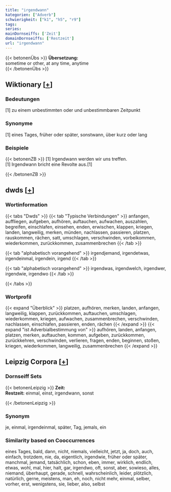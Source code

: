 ```yaml
---
title: "irgendwann"
kategorien: ["Adverb"]
schwierigkeit: ["k1", "h5", "r9"]
tags:
series:
mainDornseiffs: ['Zeit']
domainDornseiffs: ['Restzeit']
url: "irgendwann"
---
```


{{< betonenÜbs >}}
**Übersetzung:**  
sometime or other, at any time, anytime  
{{< /betonenÜbs >}}

## Wiktionary [[+](https://de.wiktionary.org/wiki/irgendwann)]

### Bedeutungen
[1] zu einem unbestimmten oder und unbestimmbaren Zeitpunkt  

### Synonyme
[1] eines Tages, früher oder später, sonstwann, über kurz oder lang  

### Beispiele
{{< betonenZB >}}
[1] Irgendwann werden wir uns treffen.  
[1] Irgendwann bricht eine Revolte aus.[1]  

{{< /betonenZB >}}


## dwds [[+](https://www.dwds.de/wb/irgendwann)]

### Wortinformation
{{< tabs "Dwds" >}}
{{< tab "Typische Verbindungen" >}}
anfangen, auffliegen, aufgeben, aufhören, auftauchen, aufwachen, auszahlen, begreifen, einschlafen, einsehen, enden, erwischen, klappen, kriegen, landen, langweilig, merken, münden, nachlassen, passieren, platzen, rauskommen, rächen, satt, umschlagen, verschwinden, vorbeikommen, wiederkommen, zurückkommen, zusammenbrechen
{{< /tab >}}

{{< tab "alphabetisch vorangehend" >}}
irgendjemand, irgendetwas, irgendeinmal, irgendein, irgend
{{< /tab >}}

{{< tab "alphabetisch vorangehend" >}}
irgendwas, irgendwelch, irgendwer, irgendwie, irgendwo
{{< /tab >}}

{{< /tabs >}}

### Wortprofil
{{< expand "Überblick" >}} platzen, aufhören, merken, landen, anfangen, langweilig, klappen, zurückkommen, auftauchen, umschlagen, wiederkommen, kriegen, aufwachen, zusammenbrechen, verschwinden, nachlassen, einschlafen, passieren, enden, rächen {{< /expand >}}
{{< expand "ist Adverbialbestimmung von" >}} aufhören, landen, anfangen, platzen, merken, auftauchen, kommen, aufgeben, zurückkommen, zurückkehren, verschwinden, verlieren, fragen, enden, beginnen, stoßen, kriegen, wiederkommen, langweilig, zusammenbrechen {{< /expand >}}

## Leipzig Corpora [[+](https://corpora.uni-leipzig.de/en/res?word=irgendwann&corpusId=deu_newscrawl-public_2018)]

### Dornseiff Sets
{{< betonenLeipzig >}}
**Zeit:**  
**Restzeit:** einmal, einst, irgendwann, sonst  

{{< /betonenLeipzig >}}

### Synonym
je, einmal, irgendeinmal, später, Tag, jemals, ein


### Similarity based on Cooccurrences
eines Tages, bald, dann, nicht, niemals, vielleicht, jetzt, ja, doch, auch, einfach, trotzdem, nie, da, eigentlich, irgendwie, früher oder später, manchmal, jemand, tatsächlich, schon, eben, immer, wirklich, endlich, etwas, wohl, mal, hier, halt, gar, irgendwo, oft, sonst, aber, sowieso, alles, niemand, überhaupt, gerade, schnell, wahrscheinlich, leider, plötzlich, natürlich, gerne, meistens, man, eh, noch, nicht mehr, einmal, selber, vorher, erst, wenigstens, sie, lieber, also, selbst

